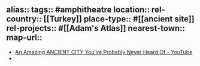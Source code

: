 alias::
tags:: #amphitheatre
location::
rel-country:: [[Turkey]]
place-type:: #[[ancient site]]
rel-projects:: #[[Adam's Atlas]]
nearest-town::
map-url::
-
- [An Amazing ANCIENT CITY You've Probably Never Heard Of - YouTube](https://www.youtube.com/watch?v=UTTQkCY80Xc&feature=youtu.be)
-
